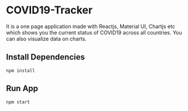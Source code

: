 # COVID19-Tracker
It is a one page application made with Reactjs, Material UI, Chartjs etc
which shows you the current status of COVID19 across all countries.
You can also visualize data on charts.

## Install Dependencies
```
npm install
```
## Run App
```
npm start
```
